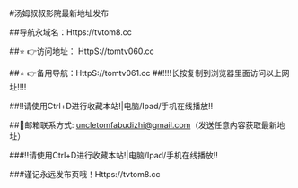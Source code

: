 #汤姆叔叔影院最新地址发布

##导航永域名：Https://tvtom8.cc

##⭐️ 👉访问地址： HttpS://tomtv060.cc

##⭐️ 👉备用导航：HttpS://tomtv061.cc
##‼️‼️长按复制到浏览器里面访问以上网址‼️‼️

##‼️请使用Ctrl+D进行收藏本站!|电脑/Ipad/手机在线播放‼️

##📧邮箱联系方式: uncletomfabudizhi@gmail.com（发送任意内容获取最新地址）

###‼️请使用Ctrl+D进行收藏本站!|电脑/Ipad/手机在线播放‼️

###谨记永远发布页哦！Https://tvtom8.cc
